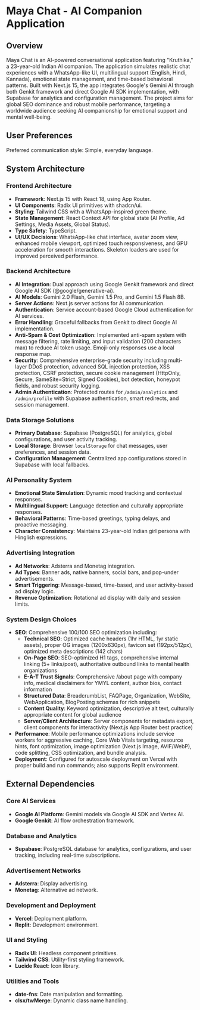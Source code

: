 # Maya Chat - AI Companion Application

## Overview
Maya Chat is an AI-powered conversational application featuring "Kruthika," a 23-year-old Indian AI companion. The application simulates realistic chat experiences with a WhatsApp-like UI, multilingual support (English, Hindi, Kannada), emotional state management, and time-based behavioral patterns. Built with Next.js 15, the app integrates Google's Gemini AI through both Genkit framework and direct Google AI SDK implementation, with Supabase for analytics and configuration management. The project aims for global SEO dominance and robust mobile performance, targeting a worldwide audience seeking AI companionship for emotional support and mental well-being.

## User Preferences
Preferred communication style: Simple, everyday language.

## System Architecture

### Frontend Architecture
- **Framework**: Next.js 15 with React 18, using App Router.
- **UI Components**: Radix UI primitives with shadcn/ui.
- **Styling**: Tailwind CSS with a WhatsApp-inspired green theme.
- **State Management**: React Context API for global state (AI Profile, Ad Settings, Media Assets, Global Status).
- **Type Safety**: TypeScript.
- **UI/UX Decisions**: WhatsApp-like chat interface, avatar zoom view, enhanced mobile viewport, optimized touch responsiveness, and GPU acceleration for smooth interactions. Skeleton loaders are used for improved perceived performance.

### Backend Architecture
- **AI Integration**: Dual approach using Google Genkit framework and direct Google AI SDK (@google/generative-ai).
- **AI Models**: Gemini 2.0 Flash, Gemini 1.5 Pro, and Gemini 1.5 Flash 8B.
- **Server Actions**: Next.js server actions for AI communication.
- **Authentication**: Service account-based Google Cloud authentication for AI services.
- **Error Handling**: Graceful fallbacks from Genkit to direct Google AI implementation.
- **Anti-Spam & Cost Optimization**: Implemented anti-spam system with message filtering, rate limiting, and input validation (200 characters max) to reduce AI token usage. Emoji-only responses use a local response map.
- **Security**: Comprehensive enterprise-grade security including multi-layer DDoS protection, advanced SQL injection protection, XSS protection, CSRF protection, secure cookie management (HttpOnly, Secure, SameSite=Strict, Signed Cookies), bot detection, honeypot fields, and robust security logging.
- **Admin Authentication**: Protected routes for `/admin/analytics` and `/admin/profile` with Supabase authentication, smart redirects, and session management.

### Data Storage Solutions
- **Primary Database**: Supabase (PostgreSQL) for analytics, global configurations, and user activity tracking.
- **Local Storage**: Browser `localStorage` for chat messages, user preferences, and session data.
- **Configuration Management**: Centralized app configurations stored in Supabase with local fallbacks.

### AI Personality System
- **Emotional State Simulation**: Dynamic mood tracking and contextual responses.
- **Multilingual Support**: Language detection and culturally appropriate responses.
- **Behavioral Patterns**: Time-based greetings, typing delays, and proactive messaging.
- **Character Consistency**: Maintains 23-year-old Indian girl persona with Hinglish expressions.

### Advertising Integration
- **Ad Networks**: Adsterra and Monetag integration.
- **Ad Types**: Banner ads, native banners, social bars, and pop-under advertisements.
- **Smart Triggering**: Message-based, time-based, and user activity-based ad display logic.
- **Revenue Optimization**: Rotational ad display with daily and session limits.

### System Design Choices
- **SEO**: Comprehensive 100/100 SEO optimization including:
  - **Technical SEO**: Optimized cache headers (1hr HTML, 1yr static assets), proper OG images (1200x630px), favicon set (192px/512px), optimized meta descriptions (142 chars)
  - **On-Page SEO**: SEO-optimized H1 tags, comprehensive internal linking (5+ links/post), authoritative outbound links to mental health organizations
  - **E-A-T Trust Signals**: Comprehensive /about page with company info, medical disclaimers for YMYL content, author bios, contact information
  - **Structured Data**: BreadcrumbList, FAQPage, Organization, WebSite, WebApplication, BlogPosting schemas for rich snippets
  - **Content Quality**: Keyword optimization, descriptive alt text, culturally appropriate content for global audience
  - **Server/Client Architecture**: Server components for metadata export, client components for interactivity (Next.js App Router best practice)
- **Performance**: Mobile performance optimizations include service workers for aggressive caching, Core Web Vitals targeting, resource hints, font optimization, image optimization (Next.js Image, AVIF/WebP), code splitting, CSS optimization, and bundle analysis.
- **Deployment**: Configured for autoscale deployment on Vercel with proper build and run commands; also supports Replit environment.

## External Dependencies

### Core AI Services
- **Google AI Platform**: Gemini models via Google AI SDK and Vertex AI.
- **Google Genkit**: AI flow orchestration framework.

### Database and Analytics
- **Supabase**: PostgreSQL database for analytics, configurations, and user tracking, including real-time subscriptions.

### Advertisement Networks
- **Adsterra**: Display advertising.
- **Monetag**: Alternative ad network.

### Development and Deployment
- **Vercel**: Deployment platform.
- **Replit**: Development environment.

### UI and Styling
- **Radix UI**: Headless component primitives.
- **Tailwind CSS**: Utility-first styling framework.
- **Lucide React**: Icon library.

### Utilities and Tools
- **date-fns**: Date manipulation and formatting.
- **clsx/twMerge**: Dynamic class name handling.